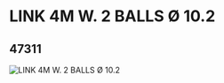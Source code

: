 # LINK 4M W. 2 BALLS Ø 10.2
## 47311
![LINK 4M W. 2 BALLS Ø 10.2](https://lc-www-live-s.legocdn.com/media/bricks/5/2/4218472.jpg)